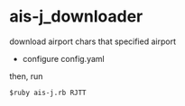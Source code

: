 # ais-j_downloader
download airport chars that specified airport
+ configure config.yaml

then, run
```
$ruby ais-j.rb RJTT
```
